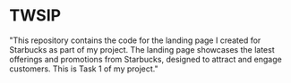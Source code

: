 # TWSIP
"This repository contains the code for the landing page
I created for Starbucks as part of my project. 
The landing page showcases the latest offerings and promotions from Starbucks, 
designed to attract and engage customers. This is Task 1 of my project."
